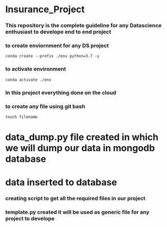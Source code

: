 # Insurance_Project

### This repository is the complete guideline for any Datascience enthusiast to develope end to end project

### to create enviornment for any DS project
```
conda create --prefix ./env python=3.7 -y
```
### to activate environment
```
conda activate ./env
```
### In this project everything done on the cloud

### to create any file using git bash
```
touch filename
```
# data_dump.py file created in which we will dump our data in mongodb database
# data inserted to database

### creating script to get all the required files in our project

### template.py created it will be used as generic file for any project to develope